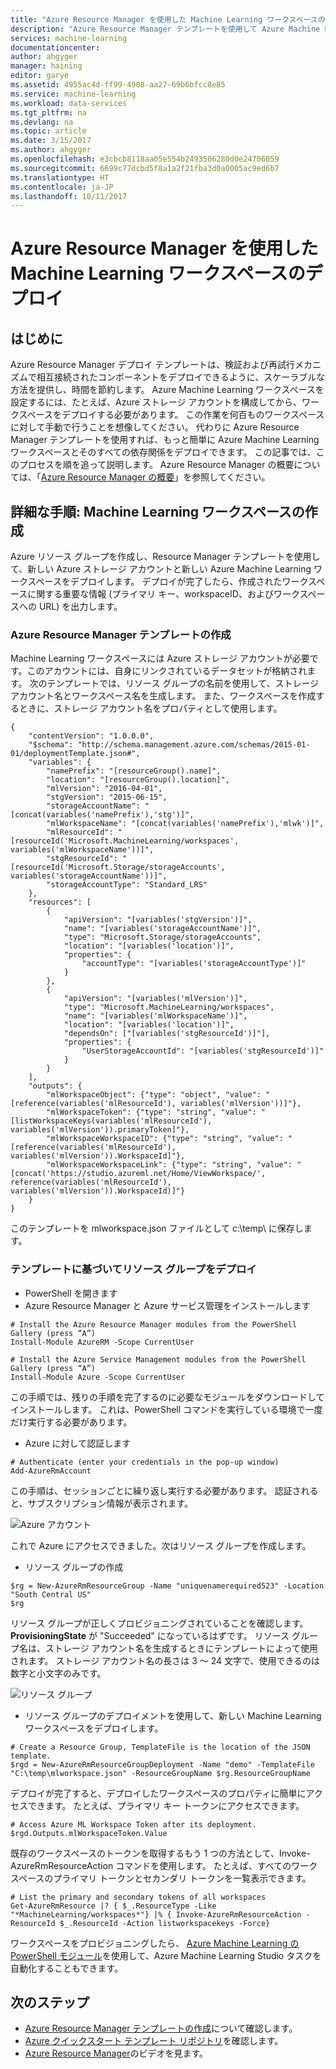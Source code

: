 ```yaml
---
title: "Azure Resource Manager を使用した Machine Learning ワークスペースのデプロイ | Microsoft Docs"
description: "Azure Resource Manager テンプレートを使用して Azure Machine Learning ワークスペースをデプロイする方法"
services: machine-learning
documentationcenter: 
author: ahgyger
manager: haining
editor: garye
ms.assetid: 4955ac4d-ff99-4908-aa27-69b6bfcc8e85
ms.service: machine-learning
ms.workload: data-services
ms.tgt_pltfrm: na
ms.devlang: na
ms.topic: article
ms.date: 3/15/2017
ms.author: ahgyger
ms.openlocfilehash: e3cbcb8118aa05e554b2493506280d0e24706059
ms.sourcegitcommit: 6699c77dcbd5f8a1a2f21fba3d0a0005ac9ed6b7
ms.translationtype: HT
ms.contentlocale: ja-JP
ms.lasthandoff: 10/11/2017
---
```

# <a name="deploy-machine-learning-workspace-using-azure-resource-manager"></a>Azure Resource Manager を使用した Machine Learning ワークスペースのデプロイ
## <a name="introduction"></a>はじめに
Azure Resource Manager デプロイ テンプレートは、検証および再試行メカニズムで相互接続されたコンポーネントをデプロイできるように、スケーラブルな方法を提供し、時間を節約します。 Azure Machine Learning ワークスペースを設定するには、たとえば、Azure ストレージ アカウントを構成してから、ワークスペースをデプロイする必要があります。 この作業を何百ものワークスペースに対して手動で行うことを想像してください。 代わりに Azure Resource Manager テンプレートを使用すれば、もっと簡単に Azure Machine Learning ワークスペースとそのすべての依存関係をデプロイできます。 この記事では、このプロセスを順を追って説明します。 Azure Resource Manager の概要については、「[Azure Resource Manager の概要](../../azure-resource-manager/resource-group-overview.md)」を参照してください。

## <a name="step-by-step-create-a-machine-learning-workspace"></a>詳細な手順: Machine Learning ワークスペースの作成
Azure リソース グループを作成し、Resource Manager テンプレートを使用して、新しい Azure ストレージ アカウントと新しい Azure Machine Learning ワークスペースをデプロイします。 デプロイが完了したら、作成されたワークスペースに関する重要な情報 (プライマリ キー、workspaceID、およびワークスペースへの URL) を出力します。

### <a name="create-an-azure-resource-manager-template"></a>Azure Resource Manager テンプレートの作成
Machine Learning ワークスペースには Azure ストレージ アカウントが必要です。このアカウントには、自身にリンクされているデータセットが格納されます。
次のテンプレートでは、リソース グループの名前を使用して、ストレージ アカウント名とワークスペース名を生成します。  また、ワークスペースを作成するときに、ストレージ アカウント名をプロパティとして使用します。

```
{
    "contentVersion": "1.0.0.0",
    "$schema": "http://schema.management.azure.com/schemas/2015-01-01/deploymentTemplate.json#",
    "variables": {
        "namePrefix": "[resourceGroup().name]",
        "location": "[resourceGroup().location]",
        "mlVersion": "2016-04-01",
        "stgVersion": "2015-06-15",
        "storageAccountName": "[concat(variables('namePrefix'),'stg')]",
        "mlWorkspaceName": "[concat(variables('namePrefix'),'mlwk')]",
        "mlResourceId": "[resourceId('Microsoft.MachineLearning/workspaces', variables('mlWorkspaceName'))]",
        "stgResourceId": "[resourceId('Microsoft.Storage/storageAccounts', variables('storageAccountName'))]",
        "storageAccountType": "Standard_LRS"
    },
    "resources": [
        {
            "apiVersion": "[variables('stgVersion')]",
            "name": "[variables('storageAccountName')]",
            "type": "Microsoft.Storage/storageAccounts",
            "location": "[variables('location')]",
            "properties": {
                "accountType": "[variables('storageAccountType')]"
            }
        },
        {
            "apiVersion": "[variables('mlVersion')]",
            "type": "Microsoft.MachineLearning/workspaces",
            "name": "[variables('mlWorkspaceName')]",
            "location": "[variables('location')]",
            "dependsOn": ["[variables('stgResourceId')]"],
            "properties": {
                "UserStorageAccountId": "[variables('stgResourceId')]"
            }
        }
    ],
    "outputs": {
        "mlWorkspaceObject": {"type": "object", "value": "[reference(variables('mlResourceId'), variables('mlVersion'))]"},
        "mlWorkspaceToken": {"type": "string", "value": "[listWorkspaceKeys(variables('mlResourceId'), variables('mlVersion')).primaryToken]"},
        "mlWorkspaceWorkspaceID": {"type": "string", "value": "[reference(variables('mlResourceId'), variables('mlVersion')).WorkspaceId]"},
        "mlWorkspaceWorkspaceLink": {"type": "string", "value": "[concat('https://studio.azureml.net/Home/ViewWorkspace/', reference(variables('mlResourceId'), variables('mlVersion')).WorkspaceId)]"}
    }
}

```
このテンプレートを mlworkspace.json ファイルとして c:\temp\ に保存します。

### <a name="deploy-the-resource-group-based-on-the-template"></a>テンプレートに基づいてリソース グループをデプロイ
* PowerShell を開きます
* Azure Resource Manager と Azure サービス管理をインストールします  

```
# Install the Azure Resource Manager modules from the PowerShell Gallery (press “A”)
Install-Module AzureRM -Scope CurrentUser

# Install the Azure Service Management modules from the PowerShell Gallery (press “A”)
Install-Module Azure -Scope CurrentUser
```

   この手順では、残りの手順を完了するのに必要なモジュールをダウンロードしてインストールします。 これは、PowerShell コマンドを実行している環境で一度だけ実行する必要があります。   

* Azure に対して認証します  

```
# Authenticate (enter your credentials in the pop-up window)
Add-AzureRmAccount
```
この手順は、セッションごとに繰り返し実行する必要があります。 認証されると、サブスクリプション情報が表示されます。

![Azure アカウント][1]

これで Azure にアクセスできました。次はリソース グループを作成します。

* リソース グループの作成

```
$rg = New-AzureRmResourceGroup -Name "uniquenamerequired523" -Location "South Central US"
$rg
```

リソース グループが正しくプロビジョニングされていることを確認します。 **ProvisioningState** が "Succeeded" になっているはずです。
リソース グループ名は、ストレージ アカウント名を生成するときにテンプレートによって使用されます。 ストレージ アカウント名の長さは 3 ～ 24 文字で、使用できるのは数字と小文字のみです。

![リソース グループ][2]

* リソース グループのデプロイメントを使用して、新しい Machine Learning ワークスペースをデプロイします。

```
# Create a Resource Group, TemplateFile is the location of the JSON template.
$rgd = New-AzureRmResourceGroupDeployment -Name "demo" -TemplateFile "C:\temp\mlworkspace.json" -ResourceGroupName $rg.ResourceGroupName
```

デプロイが完了すると、デプロイしたワークスペースのプロパティに簡単にアクセスできます。 たとえば、プライマリ キー トークンにアクセスできます。

```
# Access Azure ML Workspace Token after its deployment.
$rgd.Outputs.mlWorkspaceToken.Value
```

既存のワークスペースのトークンを取得するもう 1 つの方法として、Invoke-AzureRmResourceAction コマンドを使用します。 たとえば、すべてのワークスペースのプライマリ トークンとセカンダリ トークンを一覧表示できます。

```  
# List the primary and secondary tokens of all workspaces
Get-AzureRmResource |? { $_.ResourceType -Like "*MachineLearning/workspaces*"} |% { Invoke-AzureRmResourceAction -ResourceId $_.ResourceId -Action listworkspacekeys -Force}  
```
ワークスペースをプロビジョニングしたら、 [Azure Machine Learning の PowerShell モジュール](http://aka.ms/amlps)を使用して、Azure Machine Learning Studio タスクを自動化することもできます。

## <a name="next-steps"></a>次のステップ
* [Azure Resource Manager テンプレートの作成](../../azure-resource-manager/resource-group-authoring-templates.md)について確認します。 
* [Azure クイックスタート テンプレート リポジトリ](https://github.com/Azure/azure-quickstart-templates)を確認します。 
* [Azure Resource Manager](https://channel9.msdn.com/Events/Ignite/2015/C9-39)のビデオを見ます。 

<!--Image references-->
[1]: ./media/deploy-with-resource-manager-template/azuresubscription.png
[2]: ./media/deploy-with-resource-manager-template/resourcegroupprovisioning.png


<!--Link references-->
